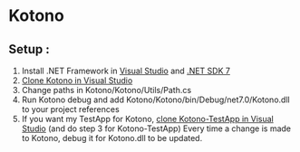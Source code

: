 # Kotono

## Setup :

1. Install .NET Framework in [Visual Studio]() and [.NET SDK 7]()
2. [Clone Kotono in Visual Studio](git-client://clone?repo=https%3A%2F%2Fgithub.com%2FlaracIette%2FKotono)
3. Change paths in Kotono/Kotono/Utils/Path.cs
4. Run Kotono debug and add Kotono/Kotono/bin/Debug/net7.0/Kotono.dll to your project references
5. If you want my TestApp for Kotono, [clone Kotono-TestApp in Visual Studio](git-client://clone?repo=https%3A%2F%2Fgithub.com%2FlaracIette%2FKotono-TestApp) (and do step 3 for Kotono-TestApp)
Every time a change is made to Kotono, debug it for Kotono.dll to be updated.
